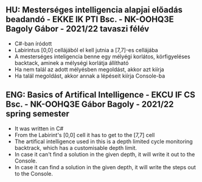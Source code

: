 ## HU: Mesterséges intelligencia alapjai előadás beadandó - EKKE IK PTI Bsc. - NK-OOHQ3E Bagoly Gábor - 2021/22 tavaszi félév

  - C#-ban íródott
  - Labirintus \[0,0\] cellájából el kell jutnia a \[7,7\]-es cellájába
  - A mesterséges inteligencia benne egy mélyégi korlátos, körfigyeléses backtack, aminek a mélységi korlátja állítható
  - Ha nem talál az adott mélyésben megoldást, akkor azt kiírja
  - Ha talál megoldást, akkor annak a lépéseit kiírja Console-ba

## ENG: Basics of Artifical Intelligence - EKCU IF CS Bsc. - NK-OOHQ3E Gábor Bagoly - 2021/22 spring semester

  - It was written in C#
  - From the Labirint's \[0,0\] cell it has to get to the \[7,7\] cell
  - The artifical intelligence used in this is a depth limited cycle monitoring backtrack, which has a customisable depth limit. 
  - In case it can't find a solution in the given depth, it will write it out to the Console.
  - In case it can find a solution in the given depth, it will write the steps out to the Console.
